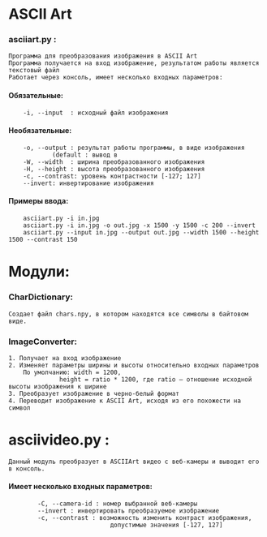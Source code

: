 # ASCII Art

### asciiart.py :

	Программа для преобразования изображения в ASCII Art
    Программа получается на вход изображение, результатом работы является текстовый файл
	Работает через консоль, имеет несколько входных параметров:

#### 	Обязательные:
		-i, --input  : исходный файл изображения

#### 	Необязательные:
		-o, --output : результат работы программы, в виде изображения
				(default : вывод в 
		-W, --width  : ширина преобразованного изображения
		-H, --height : высота преобразованного изображения
		-c, --contrast: уровень контрастности [-127; 127]
		--invert: инвертирование изображения

#### 	Примеры ввода:
		asciiart.py -i in.jpg
		asciiart.py -i in.jpg -o out.jpg -x 1500 -y 1500 -c 200 --invert
		asciiart.py --input in.jpg --output out.jpg --width 1500 --height 1500 --contrast 150

# Модули:

### CharDictionary:
	Создает файл chars.npy, в котором находятся все символы в байтовом виде.

### ImageConverter:
	1. Получает на вход изображение
	2. Изменяет параметры ширины и высоты относительно входных параметров
		По умолчанию: width = 1200, 
			      height = ratio * 1200, где ratio — отношение исходной высоты изображения к ширине
	3. Преобразует изображение в черно-белый формат
	4. Переводит изображение к ASCII Art, исходя из его похожести на символ

# asciivideo.py :

	Данный модуль преобразует в ASCIIArt видео с веб-камеры и выводит его в консоль.
####	Имеет несколько входных параметров:
            -С, --camera-id : номер выбранной веб-камеры
            --invert : инвертировать преобразуемое изображение
            -с, --contrast : возможность изменить контраст изображения,
                                допустимые значения [-127, 127] 